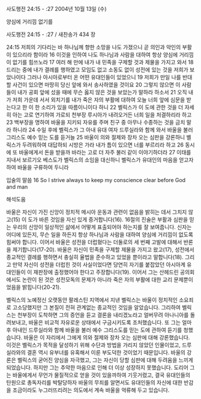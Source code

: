 사도행전 24:15 - :27 
2004년 10월 13일 (수)

양심에 거리낌 없기를



사도행전 24:15 - :27 / 새찬송가 434 장


24:15 저희의 기다리는 바 하나님께 향한 소망을 나도 가졌으니 곧 의인과 악인의 부활이 있으리라 함이라 16 이것을 인하여 나도 하나님과 사람을 대하여 항상 양심에 거리낌이 없기를 힘쓰노라 17 여러 해 만에 내가 내 민족을 구제할 것과 제물을 가지고 와서 18 드리는 중에 내가 결례를 행하였고 모임도 없고 소동도 없이 성전에 있는 것을 저희가 보았나이다 그러나 아시아로부터 온 어떤 유대인들이 있었으니 19 저희가 만일 나를 반대할 사건이 있으면 마땅히 당신 앞에 와서 송사하였을 것이요 20 그렇지 않으면 이 사람들이 내가 공회 앞에 섰을 때에 무슨 옳지 않은 것을 보았는가 말하라 하소서 21 오직 내가 저희 가운데 서서 외치기를 내가 죽은 자의 부활에 대하여 오늘 너희 앞에 심문을 받는다고 한 이 한 소리가 있을 따름이니이다 하니 22 벨릭스가 이 도에 관한 것을 더 자세히 아는 고로 연기하여 가로되 천부장 루시아가 내려오거든 너희 일을 처결하리라 하고 23 백부장을 명하여 바울을 지키되 자유를 주며 친구 중 아무나 수종하는 것을 금치 말라 하니라 24 수일 후에 벨릭스가 그 아내 유대 여자 드루실라와 함께 와서 바울을 불러 그리스도 예수 믿는 도를 듣거늘 25 바울이 의와 절제와 장차 오는 심판을 강론하니 벨릭스가 두려워하여 대답하되 시방은 가라 내가 틈이 있으면 너를 부르리라 하고 26 동시에 또 바울에게서 돈을 받을까 바라는 고로 더 자주 불러 같이 이야기하더라 27 이태를 지내서 보르기오 베스도가 벨릭스의 소임을 대신하니 벨릭스가 유대인의 마음을 얻고자 하여 바울을 구류하여 두니라 

입술의 말씀
16 So I strive always to keep my conscience clear before God and man

해석도움





바울은 자신이 가진 신앙이 정치적 메시아 운동과 관련이 없음을 밝히는 데서 그치지 않고(15) 이 도가 바른 것임을 자신 있게 증거합니다(16). 16절의 진술은 부활과 심판을 믿는 우리의 신앙이 일상적인 삶에서 어떻게 표출되어야 하는지를 잘 보여줍니다. 신자는 어디에 있든지, 무슨 일을 하든지 항상 하나님과 사람을 대하여 양심에 거리낌이 없도록 힘써야 합니다. 이어서 바울은 성전을 더럽혔다는 더둘로의 세 번째 고발에 대해서 반론을 제기합니다(17-20). 바울은 자신이 민족을 구제할 제물을 가지고 왔고(17), 성전에서 종교적인 결례를 행하면서 충실히 율법을 준수하고 있었을 뿐이라고 말합니다(18). 그리고 만약 자신이 성전을 더럽힌 것이 사실이었다면 당연히 자기를 붙잡았던 아시아계 유대인들이 이 재판장에 출정했어야 한다고 주장합니다(19). 이어서 그는 산헤드린 공의회에서도 논란이 된 것은 성전모독의 문제가 아니라 죽은 자의 부활에 대한 교리 문제뿐이었음을 밝힙니다(20-21). 

벨릭스의 노예정신 
오랫동안 팔레스틴 지역에서 지낸 벨릭스는 바울이 정치적인 소요죄로 고소당했지만 그 본질이 전혀 관계없는 종교적인 것임을 알았습니다. 그리하여 벨릭스는 천부장이 도착하면 그의 증언을 듣고 결론을 내리겠노라고 얼버무려 아나니아를 돌려보내고, 바울은 비교적 자유로운 상태에서 구금시키도록 조처했습니다. 또 그는 얼마 후 아내인 드루실라와 함께 바울을 불러 예수 그리스도를 믿는 도에 관하여 듣기를 청했습니다. 바울은 이 자리에서 그에게 의와 절제와 장차 오는 심판에 대해 강론했습니다. 이것은 벨릭스가 목적을 달성하기 위해 수단과 방법을 가리지 않았던 인물이었고, 드루실라와의 결혼 역시 유부녀를 유혹해서 이룬 부도덕한 것이었기 때문입니다. 바울의 강론은 벨릭스의 굳어진 양심을 자극했고, 그는 자신이 당할 심판에 대해 두려움을 느끼게 되었습니다. 하지만 그는 추악한 마음으로 인해 더 이상 성장하지 못했습니다. 도리어 그는 바울에게서 무언가 물질적으로 얻을 것이 있을까하여 기웃거렸고, 결국 유대인들의 탄원으로 총독자리를 박탈당하자 바울의 무죄를 알면서도 유대인들의 자신에 대한 반감을 조금이라도 누그러뜨리려는 의도에서 계속 바울을 억류해 두고 있습니다.
